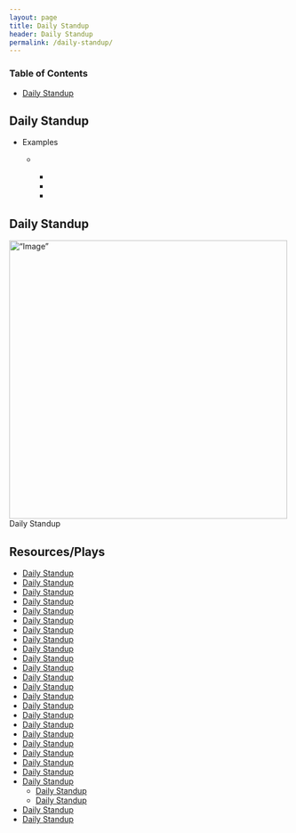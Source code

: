 ```yaml
---
layout: page
title: Daily Standup
header: Daily Standup
permalink: /daily-standup/
---
```

<div class="row">
 <div class="col-md-3">
    <div class="toc">
    <h3>Table of Contents</h3>
    <ul>
    <li><a href=“#dailystandup”>Daily Standup</a></li>
    </ul>
    </div> 
  </div>
  
<div class="col-md-6">
<h2 class=“dailystandup” id="dailystandup">Daily Standup</h2>
<ul>
    <li>Examples</li>
    <ul>
    <li></li>
      <ul>
      <li></li>
      <li></li>
      <li></li>
      </ul>
    </ul>
</ul>
      
  <h2 class="dailystandup" id="dailystandup">Daily Standup</h2>
  <img src="../images/StrategicObjectives2x2.png" alt=“Image” width="500"/>Daily Standup

</div>

<div class="col-md-3">
<div class="sideLinks">
    <h2>Resources/Plays</h2>
    <ul>
    <li><a href="{{ site.baseurl }}/daily-standup">Daily Standup</a></li>
    <li><a href="{{ site.baseurl }}/daily-standup">Daily Standup</a></li>
    <li><a href="{{ site.baseurl }}/daily-standup">Daily Standup</a></li>
    <li><a href="{{ site.baseurl }}/daily-standup">Daily Standup</a></li>
    <li><a href="{{ site.baseurl }}/daily-standup">Daily Standup</a></li>
       <li><a href="{{ site.baseurl }}/daily-standup">Daily Standup</a></li>
    <li><a href="{{ site.baseurl }}/daily-standup">Daily Standup</a></li>
    <li><a href="{{ site.baseurl }}/daily-standup">Daily Standup</a></li>
    <li><a href="{{ site.baseurl }}/daily-standup">Daily Standup</a></li>
    <li><a href="{{ site.baseurl }}/daily-standup">Daily Standup</a></li>
    <li><a href="{{ site.baseurl }}/daily-standup">Daily Standup</a></li>
    <li><a href="{{ site.baseurl }}/daily-standup">Daily Standup</a></li>
    <li><a href="{{ site.baseurl }}/daily-standup">Daily Standup</a></li>
    <li><a href="{{ site.baseurl }}/daily-standup">Daily Standup</a></li>
    <li><a href="{{ site.baseurl }}/daily-standup">Daily Standup</a></li>
    <li><a href="{{ site.baseurl }}/daily-standup">Daily Standup</a></li>
    <li><a href="{{ site.baseurl }}/daily-standup">Daily Standup</a></li>
    <li><a href="{{ site.baseurl }}/daily-standup">Daily Standup</a></li>
    <li><a href="{{ site.baseurl }}/daily-standup">Daily Standup</a></li>
    <li><a href="{{ site.baseurl }}/daily-standup">Daily Standup</a></li>
    <li><a href="{{ site.baseurl }}/daily-standup">Daily Standup</a></li>
    <li><a href="{{ site.baseurl }}/daily-standup">Daily Standup</a></li>
    <li><a href="{{ site.baseurl }}/daily-standup">Daily Standup</a>
      <ul>
        <li><a href="{{ site.baseurl }}/daily-standup">Daily Standup</a></li>
        <li><a href="{{ site.baseurl }}/daily-standup">Daily Standup</a></li>
      </ul>
    </li>
    <li><a href="{{ site.baseurl }}/daily-standup">Daily Standup</a></li>
    <li><a href="{{ site.baseurl }}/daily-standup">Daily Standup</a></li>
    </ul>
    </div>
</div>
 
</div>

